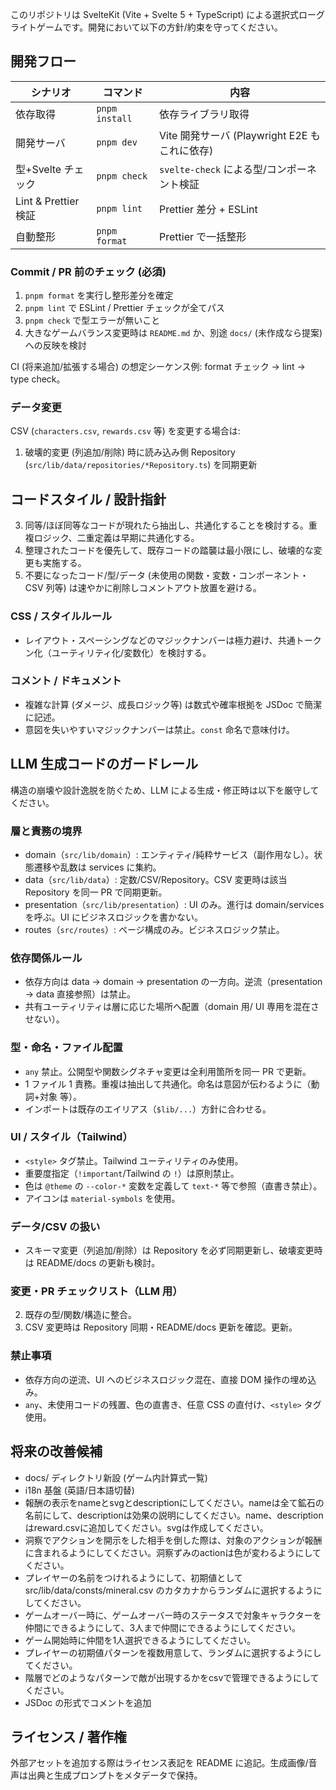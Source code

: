 このリポジトリは SvelteKit (Vite + Svelte 5 + TypeScript) による選択式ローグライトゲームです。開発において以下の方針/約束を守ってください。

## 開発フロー

| シナリオ             | コマンド       | 内容                                          |
| -------------------- | -------------- | --------------------------------------------- |
| 依存取得             | `pnpm install` | 依存ライブラリ取得                            |
| 開発サーバ           | `pnpm dev`     | Vite 開発サーバ (Playwright E2E もこれに依存) |
| 型+Svelte チェック   | `pnpm check`   | `svelte-check` による型/コンポーネント検証    |
| Lint & Prettier 検証 | `pnpm lint`    | Prettier 差分 + ESLint                        |
| 自動整形             | `pnpm format`  | Prettier で一括整形                           |

### Commit / PR 前のチェック (必須)

1. `pnpm format` を実行し整形差分を確定
2. `pnpm lint` で ESLint / Prettier チェックが全てパス
3. `pnpm check` で型エラーが無いこと
4. 大きなゲームバランス変更時は `README.md` か、別途 `docs/` (未作成なら提案) への反映を検討

CI (将来追加/拡張する場合) の想定シーケンス例: format チェック → lint → type check。

### データ変更

CSV (`characters.csv`, `rewards.csv` 等) を変更する場合は:

1. 破壊的変更 (列追加/削除) 時に読み込み側 Repository (`src/lib/data/repositories/*Repository.ts`) を同期更新

## コードスタイル / 設計指針

3. 同等/ほぼ同等なコードが現れたら抽出し、共通化することを検討する。重複ロジック、二重定義は早期に共通化する。
4. 整理されたコードを優先して、既存コードの踏襲は最小限にし、破壊的な変更も実施する。
5. 不要になったコード/型/データ (未使用の関数・変数・コンポーネント・CSV 列等) は速やかに削除しコメントアウト放置を避ける。

### CSS / スタイルルール

- レイアウト・スペーシングなどのマジックナンバーは極力避け、共通トークン化（ユーティリティ化/変数化）を検討する。

### コメント / ドキュメント

- 複雑な計算 (ダメージ、成長ロジック等) は数式や確率根拠を JSDoc で簡潔に記述。
- 意図を失いやすいマジックナンバーは禁止。`const` 命名で意味付け。

## LLM 生成コードのガードレール

構造の崩壊や設計逸脱を防ぐため、LLM による生成・修正時は以下を厳守してください。

### 層と責務の境界

- domain（`src/lib/domain`）: エンティティ/純粋サービス（副作用なし）。状態遷移や乱数は services に集約。
- data（`src/lib/data`）: 定数/CSV/Repository。CSV 変更時は該当 Repository を同一 PR で同期更新。
- presentation（`src/lib/presentation`）: UI のみ。進行は domain/services を呼ぶ。UI にビジネスロジックを書かない。
- routes（`src/routes`）: ページ構成のみ。ビジネスロジック禁止。

### 依存関係ルール

- 依存方向は data → domain → presentation の一方向。逆流（presentation → data 直接参照）は禁止。
- 共有ユーティリティは層に応じた場所へ配置（domain 用/ UI 専用を混在させない）。

### 型・命名・ファイル配置

- `any` 禁止。公開型や関数シグネチャ変更は全利用箇所を同一 PR で更新。
- 1 ファイル 1 責務。重複は抽出して共通化。命名は意図が伝わるように（動詞+対象 等）。
- インポートは既存のエイリアス（`$lib/...`）方針に合わせる。

### UI / スタイル（Tailwind）

- `<style>` タグ禁止。Tailwind ユーティリティのみ使用。
- 重要度指定（`!important`/Tailwind の `!`）は原則禁止。
- 色は `@theme` の `--color-*` 変数を定義して `text-*` 等で参照（直書き禁止）。
- アイコンは `material-symbols` を使用。

### データ/CSV の扱い

- スキーマ変更（列追加/削除）は Repository を必ず同期更新し、破壊変更時は README/docs の更新も検討。

### 変更・PR チェックリスト（LLM 用）

2. 既存の型/関数/構造に整合。
3. CSV 変更時は Repository 同期・README/docs 更新を確認。更新。

### 禁止事項

- 依存方向の逆流、UI へのビジネスロジック混在、直接 DOM 操作の埋め込み。
- `any`、未使用コードの残置、色の直書き、任意 CSS の直付け、`<style>` タグ使用。

## 将来の改善候補

- docs/ ディレクトリ新設 (ゲーム内計算式一覧)
- i18n 基盤 (英語/日本語切替)
- 報酬の表示をnameとsvgとdescriptionにしてください。nameは全て鉱石の名前にして、descriptionは効果の説明にしてください。name、descriptionはreward.csvに追加してください。svgは作成してください。
- 洞察でアクションを開示をした相手を倒した際は、対象のアクションが報酬に含まれるようにしてください。洞察ずみのactionは色が変わるようにしてください。
- プレイヤーの名前をつけれるようにして、初期値としてsrc/lib/data/consts/mineral.csv のカタカナからランダムに選択するようにしてください。
- ゲームオーバー時に、ゲームオーバー時のステータスで対象キャラクターを仲間にできるようにして、3人まで仲間にできるようにしてください。
- ゲーム開始時に仲間を1人選択できるようにしてください。
- プレイヤーの初期値パターンを複数用意して、ランダムに選択するようにしてください。
- 階層でどのようなパターンで敵が出現するかをcsvで管理できるようにしてください。
- JSDoc の形式でコメントを追加

## ライセンス / 著作権

外部アセットを追加する際はライセンス表記を README に追記。生成画像/音声は出典と生成プロンプトをメタデータで保持。

